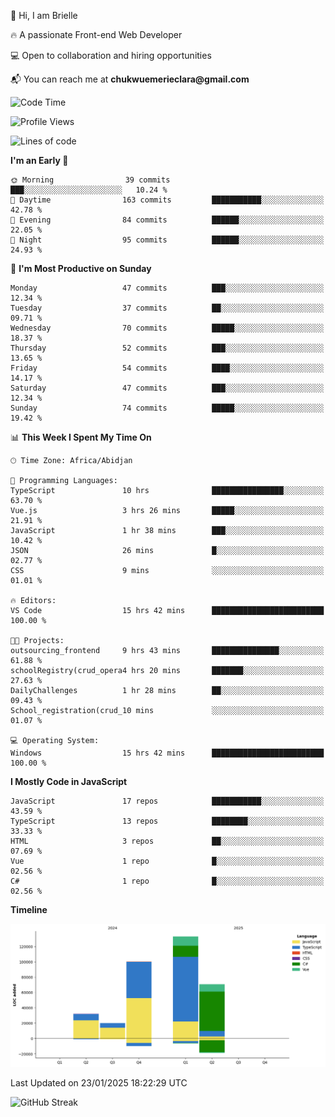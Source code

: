 <div align="left">
  <p>👋 Hi, I am Brielle</p>
  <p>🔥 A passionate Front-end Web Developer</p>
  <p>💻 Open to collaboration and hiring opportunities</p>
  <p>📬 You can reach me at <strong>chukwuemerieclara@gmail.com</strong></p>
</div>


 
 <!--START_SECTION:waka-->
![Code Time](http://img.shields.io/badge/Code%20Time-451%20hrs%2023%20mins-blue)

![Profile Views](http://img.shields.io/badge/Profile%20Views-44-blue)

![Lines of code](https://img.shields.io/badge/From%20Hello%20World%20I%27ve%20Written-278.7%20thousand%20lines%20of%20code-blue)

**I'm an Early 🐤** 

```text
🌞 Morning                39 commits          ███░░░░░░░░░░░░░░░░░░░░░░   10.24 % 
🌆 Daytime                163 commits         ███████████░░░░░░░░░░░░░░   42.78 % 
🌃 Evening                84 commits          ██████░░░░░░░░░░░░░░░░░░░   22.05 % 
🌙 Night                  95 commits          ██████░░░░░░░░░░░░░░░░░░░   24.93 % 
```
📅 **I'm Most Productive on Sunday** 

```text
Monday                   47 commits          ███░░░░░░░░░░░░░░░░░░░░░░   12.34 % 
Tuesday                  37 commits          ██░░░░░░░░░░░░░░░░░░░░░░░   09.71 % 
Wednesday                70 commits          █████░░░░░░░░░░░░░░░░░░░░   18.37 % 
Thursday                 52 commits          ███░░░░░░░░░░░░░░░░░░░░░░   13.65 % 
Friday                   54 commits          ████░░░░░░░░░░░░░░░░░░░░░   14.17 % 
Saturday                 47 commits          ███░░░░░░░░░░░░░░░░░░░░░░   12.34 % 
Sunday                   74 commits          █████░░░░░░░░░░░░░░░░░░░░   19.42 % 
```


📊 **This Week I Spent My Time On** 

```text
🕑︎ Time Zone: Africa/Abidjan

💬 Programming Languages: 
TypeScript               10 hrs              ████████████████░░░░░░░░░   63.70 % 
Vue.js                   3 hrs 26 mins       █████░░░░░░░░░░░░░░░░░░░░   21.91 % 
JavaScript               1 hr 38 mins        ███░░░░░░░░░░░░░░░░░░░░░░   10.42 % 
JSON                     26 mins             █░░░░░░░░░░░░░░░░░░░░░░░░   02.77 % 
CSS                      9 mins              ░░░░░░░░░░░░░░░░░░░░░░░░░   01.01 % 

🔥 Editors: 
VS Code                  15 hrs 42 mins      █████████████████████████   100.00 % 

🐱‍💻 Projects: 
outsourcing_frontend     9 hrs 43 mins       ███████████████░░░░░░░░░░   61.88 % 
schoolRegistry(crud_opera4 hrs 20 mins       ███████░░░░░░░░░░░░░░░░░░   27.63 % 
DailyChallenges          1 hr 28 mins        ██░░░░░░░░░░░░░░░░░░░░░░░   09.43 % 
School_registration(crud_10 mins             ░░░░░░░░░░░░░░░░░░░░░░░░░   01.07 % 

💻 Operating System: 
Windows                  15 hrs 42 mins      █████████████████████████   100.00 % 
```

**I Mostly Code in JavaScript** 

```text
JavaScript               17 repos            ███████████░░░░░░░░░░░░░░   43.59 % 
TypeScript               13 repos            ████████░░░░░░░░░░░░░░░░░   33.33 % 
HTML                     3 repos             ██░░░░░░░░░░░░░░░░░░░░░░░   07.69 % 
Vue                      1 repo              █░░░░░░░░░░░░░░░░░░░░░░░░   02.56 % 
C#                       1 repo              █░░░░░░░░░░░░░░░░░░░░░░░░   02.56 % 
```



**Timeline**

![Lines of Code chart](https://raw.githubusercontent.com/Brielle28/Brielle28/main/assets/bar_graph.png)


 Last Updated on 23/01/2025 18:22:29 UTC
<!--END_SECTION:waka-->

![GitHub Streak](https://github-readme-streak-stats.herokuapp.com/?user=Brielle28)



